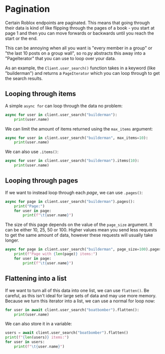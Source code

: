 # Pagination
Certain Roblox endpoints are paginated. This means that going through their data is kind of like flipping through the
pages of a book - you start at page 1 and then you can move forwards or backwards until you reach the start or the end.

This can be annoying when all you want is "every member in a group" or "the last 10 posts on a group wall", so ro.py
abstracts this away into a "PageIterator" that you can use to loop over your data.

As an example, the `Client.user_search()` function takes in a keyword (like "builderman") and returns a `PageIterator`
which you can loop through to get the search results.

## Looping through items
A simple `async for` can loop through the data no problem:
```python
async for user in client.user_search("builderman"):
    print(user.name)
```
We can limit the amount of items returned using the `max_items` argument:
```python
async for user in client.user_search("builderman", max_items=10):
    print(user.name)
```
We can also use `.items()`:
```python
async for user in client.user_search("builderman").items(10):
    print(user.name)
```

## Looping through pages
If we want to instead loop through each *page*, we can use `.pages()`:
```python
async for page in client.user_search("builderman").pages():
    print("Page:")
    for user in page:
        print(f"\t{user.name}")
```
The size of this page depends on the value of the `page_size` argument. It can be either 10, 25, 50 or 100. 
Higher values mean you send less requests to get the same amount of data, however these requests will usually take 
longer.

```python
async for page in client.user_search("builderman", page_size=100).pages():
    print(f"Page with {len(page)} items:")
    for user in page:
        print(f"\t{user.name}")
```

## Flattening into a list
If we want to turn all of this data into one list, we can use `flatten()`. Be careful, as this isn't ideal for large
sets of data and may use more memory. Because we turn this iterator into a list, we can use a normal for loop now:
```python
for user in await client.user_search("boatbomber").flatten():
    print(user.name)
```
We can also store it in a variable:
```python
users = await client.user_search("boatbomber").flatten()
print(f"{len(users)} items:")
for user in users:
    print(f"\t{user.name}")
```
